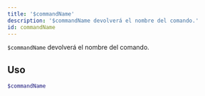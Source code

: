 ```yaml
---
title: '$commandName'
description: '$commandName devolverá el nombre del comando.'
id: commandName
---
```


`$commandName` devolverá el nombre del comando.

## Uso

```php
$commandName
```
